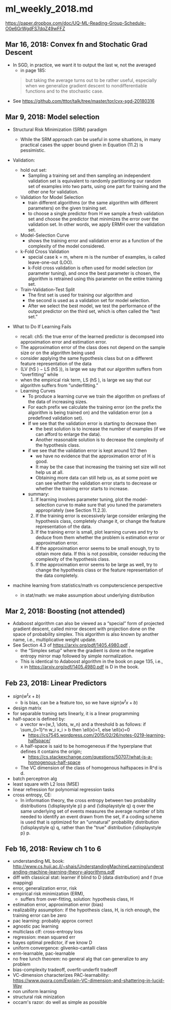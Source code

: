 # ml_weekly_2018.md
https://paper.dropbox.com/doc/UQ-ML-Reading-Group-Schedule-O0e6GrWgdFS7dqZ49wFFZ

## Mar 16, 2018: Convex fn and Stochatic Grad Descent
* In SGD, in practice, we want it to output the last w, not the averaged
  * in page 185: 
  > but taking the average
    turns out to be rather useful, especially when we generalize gradient descent to 
    nondifferentiable functions and to the stochastic case.
* See https://github.com/tttor/talk/tree/master/tor/cvx-sgd-20180316

## Mar 9, 2018: Model selection
* Structural Risk Minimization (SRM) paradigm
  * While the SRM approach can be useful in some situations, in many practical
    cases the upper bound given in Equation (11.2) is pessimistic.
* Validation:
  * hold out set:
    * Sampling a training set and then sampling an independent validation set is
      equivalent to randomly partitioning our random set of examples into two parts,
      using one part for training and the other one for validation.
  * Validation for Model Selection
    * train different algorithms (or the same algorithm with different parameters) on the given training set. 
    * to choose a single predictor from H we sample a fresh validation set and 
      choose the predictor that minimizes the error over the validation set. 
      In other words, we apply ERMH over the validation set.
  * Model-Selection Curve
    * shows the training error and validation error as a function of the complexity of the model considered. 
  * k-Fold Cross Validation
    * special case k = m, where m is the number of examples, is called leave-one-out (LOO).
    * k-Fold cross validation is often used for model selection (or parameter tuning),
      and once the best parameter is chosen, the algorithm is retrained using this parameter on the entire training set. 
  * Train-Validation-Test Split
    * The first set is used for training our algorithm and 
    * the second is used as a validation set for model selection. 
    * After we select the best model, we test the performance of the output predictor on the third set, 
      which is often called the “test set.”
* What to Do If Learning Fails
  * recall:  ch5: the true error of the learned predictor is decompsed into approximation error and estimation error. 
  * The approximation error of the class does not depend on the sample size or on the algorithm being used
  * consider applying the same hypothesis class but on a different feature representation of the data
  * (LV (hS ) − LS (hS )), is large we say that our algorithm suffers from “overfitting” while 
  * when the empirical risk term, LS (hS ), is large we say that our algorithm suffers from “underfitting.”
  * Learning Curves
    * To produce a learning curve we train the algorithm on prefixes of the data of increasing sizes. 
    * For each prefix we calculate the training error (on the prefix the algorithm is being trained on)
      and the validation error (on a predefined validation set). 
    * If we see that the validation error is starting to decrease then 
      * the best solution is to increase the number of examples (if we can afford to enlarge the data). 
      * Another reasonable solution is to decrease the complexity of the hypothesis class.
    * if we see that the validation error is kept around 1/2 then 
      * we have no evidence that the approximation error of H is good. 
      * It may be the case that increasing the training set size will not help us at all. 
      * Obtaining more data can still help us, as at some point we can see whether 
        the validation error starts to decrease or whether the training error starts to increase.
    * summary: 
      1. If learning involves parameter tuning, plot the model-selection curve to make
         sure that you tuned the parameters appropriately (see Section 11.2.3).
      2. If the training error is excessively large consider enlarging the hypothesis class,
         completely change it, or change the feature representation of the data.
      3. If the training error is small, plot learning curves and try to deduce from them
         whether the problem is estimation error or approximation error.
      4. If the approximation error seems to be small enough, try to obtain more data.
         If this is not possible, consider reducing the complexity of the hypothesis class.
      5. If the approximation error seems to be large as well, try to change the hypothesis class or 
         the feature representation of the data completely.
  
* machine learning from statistics/math vs computerscience perspective
  * in stat/math: we make assumption about underlying distribution
  
## Mar 2, 2018: Boosting (not attended)
* Adaboost algorithm can also be viewed as a “special” form of projected gradient descent, 
  called mirror descent with projection done on the space of probability simplex. 
  This algorithm is also known by another name, i.e., multiplicative weight update.
* See Section 4.3 of https://arxiv.org/pdf/1405.4980.pdf , 
  * the “Simplex setup” where the gradient is done on the negative entropy mirror map followed by simple normalization. 
  * This is identical to Adaboost algorithm in the book on page 135, i.e., 
  x in https://arxiv.org/pdf/1405.4980.pdf is D in the book.

## Feb 23, 2018: Linear Predictors
* $sign(w^t x + b)$
  * b is bias, can be a feature too, so we have $sign(w^t x + b)$
* design matrix
* for separable traning sets linearly, it is a linear programming
* half-space is defined by:
  * a vector w=(w_1, \dots, w_n) and a threshold b as follows:
    if \sum_{i=1}^n w_i x_i > b then \ell(x)=1, else \ell(x)=0
    * https://cs7545.wordpress.com/2015/02/26/notes-0219-learning-halfspace/
  * A half-space is said to be homogeneous if the hyperplane that defines it contains the origin;
    * https://cs.stackexchange.com/questions/50707/what-is-a-homogenous-half-space
  *  The VC dimension of the class of homogenous halfspaces in R^d is d.
* batch perceptron alg
* least square with L2 loss (MSE)
* linear refression for polynomial regression tasks
* cross entropy, CE:
  * In information theory, the cross entropy between two probability distributions {\displaystyle p} p and {\displaystyle q} q over the same underlying set of events measures the average number of bits needed to identify an event drawn from the set, if a coding scheme is used that is optimized for an "unnatural" probability distribution {\displaystyle q} q, rather than the "true" distribution {\displaystyle p} p.

## Feb 16, 2018: Review ch 1 to 6
* understanding ML book:
http://www.cs.huji.ac.il/~shais/UnderstandingMachineLearning/understanding-machine-learning-theory-algorithms.pdf
* diff with classical stat:
learner if blind to D (data distribution) and f (true mapping)
* error, generalization error, risk
* empirical risk minimization (ERM),
  * suffers from over-fitting,
    solution: hypothesis class, H
* estimation error, approximation error (bias)
* realizability assumption:
if the hypothesis class, H, is rich enough, the training error can be zero
* pac learning: probably approx correct
* agnostic pac learning
* multiclass clf: cross-entropy loss
* regression: mean squared err
* bayes optimal predictor, if we know D
* uniform convergence: glivenko-cantalli class
* erm-learnable, pac-learnable
* no free lunch theorem:
no general alg that can generalize to any problem
* bias-complexity tradeoff, overfit-underfit tradeoff
* VC-dimension characterizes PAC-learnability:
https://www.quora.com/Explain-VC-dimension-and-shattering-in-lucid-Way
* non uniform learning
* structural risk minization
* occam's razor: do well as simple as possible
